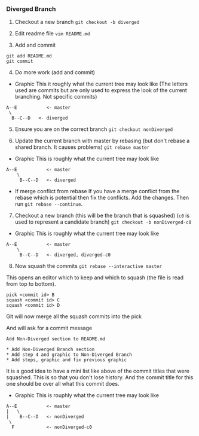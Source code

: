 ### Diverged Branch
1. Checkout a new branch
`git checkout -b diverged`

2. Edit readme file
`vim README.md`

3. Add and commit
```
git add README.md
git commit
```

4. Do more work (add and commit)

* Graphic
This it roughly what the current tree may look like
(The letters used are commits but are only used to express the look of the current branching. Not specific commits)
```
A--E           <- master
 \
  B--C--D   <- diverged
```

5. Ensure you are on the correct branch
`git checkout nonDiverged`

6. Update the current branch with master by rebasing (but don't rebase a shared branch. It causes problems)
`git rebase master`

* Graphic
This is roughly what the current tree may look like
```
A--E           <- master
    \
     B--C--D   <- diverged
```

* If merge conflict from rebase
    If you have a merge conflict from the rebase which is potential then fix the conflicts.
    Add the changes.
    Then run `git rebase --continue`.

7. Checkout a new branch (this will be the branch that is squashed)
(`c0` is used to represent a candidate branch)
`git checkout -b nonDiverged-c0`

* Graphic
This is roughly what the current tree may look like
```
A--E           <- master
    \
     B--C--D   <- diverged, diverged-c0
```

8. Now squash the commits
`git rebase --interactive master`

This opens an editor which to keep and which to squash (the file is read from top to bottom).

```
pick <commit id> B
squash <commit id> C
squash <commit id> D
```

Git will now merge all the squash commits into the pick

And will ask for a commit message

```
Add Non-Diverged section to README.md

* Add Non-Diverged Branch section
* Add step 4 and graphic to Non-Diverged Branch
* Add steps, graphic and fix previous graphic
```
It is a good idea to have a mini list like above of the commit titles that were squashed. This is so that you don't lose history. And the commit title for this one should be over all what this commit does.

* Graphic
This is rouphly what the current tree may look like

```
A--E           <- master
|   \
|    B--C--D   <- nonDiverged
 \
  F            <- nonDiverged-c0
```
